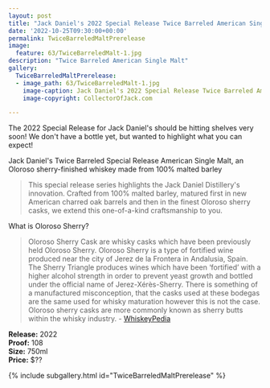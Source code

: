 ```yaml
---
layout: post
title: "Jack Daniel's 2022 Special Release Twice Barreled American Single Malt"
date: '2022-10-25T09:30:00+00:00'
permalink: TwiceBarreledMaltPrerelease
image:
  feature: 63/TwiceBarreledMalt-1.jpg
description: "Twice Barreled American Single Malt"
gallery:
  TwiceBarreledMaltPrerelease:
  - image_path: 63/TwiceBarreledMalt-1.jpg
    image-caption: Jack Daniel's 2022 Special Release Twice Barreled American Single Malt
    image-copyright: CollectorOfJack.com

---
```

The 2022 Special Release for Jack Daniel's should be hitting shelves very soon! We don't have a bottle yet, but wanted to highlight what you can expect!

Jack Daniel's Twice Barreled Special Release American Single Malt, an Oloroso sherry-finished whiskey made from 100% malted barley

> This special release series highlights the Jack Daniel Distillery's innovation. Crafted from 100% malted barley, matured first in new American charred oak barrels and then in the finest Oloroso sherry casks, we extend this one-of-a-kind craftsmanship to you.

What is Oloroso Sherry?
>Oloroso Sherry Cask are whisky casks which have been previously held Oloroso Sherry. Oloroso Sherry is a type of fortified wine produced near the city of Jerez de la Frontera in Andalusia, Spain. The Sherry Triangle produces wines which have been ‘fortified’ with a higher alcohol strength in order to prevent yeast growth and bottled under the official name of Jerez-Xérès-Sherry. There is something of a manufactured misconception, that the casks used at these bodegas are the same used for whisky maturation however this is not the case. Oloroso sherry casks are more commonly known as sherry butts within the whisky industry. - [WhiskeyPedia](https://whiskipedia.com/fundamentals/oloroso-sherry-casks/)


**Release:** 2022  
**Proof:** 108  
**Size:** 750ml  
**Price:** $??

{% include subgallery.html id="TwiceBarreledMaltPrerelease" %}
